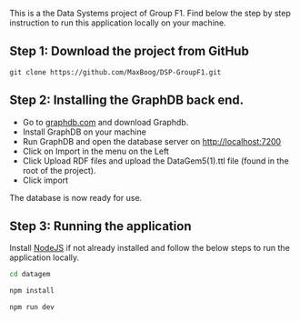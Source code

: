 This is a the Data Systems project of Group F1.
Find below the step by step instruction to run this application locally on your machine.

## Step 1: Download the project from GitHub

```
git clone https://github.com/MaxBoog/DSP-GroupF1.git
```

## Step 2: Installing the GraphDB back end.

- Go to [graphdb.com](https://graphdb.ontotext.com/) and download Graphdb.
- Install GraphDB on your machine
- Run GraphDB and open the database server on [http://localhost:7200](localhost:7200)
- Click on Import in the menu on the Left
- Click Upload RDF files and upload the DataGem5(1).ttl file (found in the root of the project).
- Click import

The database is now ready for use.

## Step 3: Running the application

Install [NodeJS](https://nodejs.org/en) if not already installed and follow the below steps to run the application locally.

```bash
cd datagem

npm install

npm run dev

```
